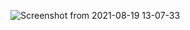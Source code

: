 ![Screenshot from 2021-08-19 13-07-33](https://user-images.githubusercontent.com/85872303/130113685-85615ec1-1d8f-4ace-9c8b-458cf33e4cfb.png)
